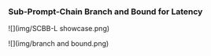 ### Sub-Prompt-Chain Branch and Bound for Latency

![](img/SCBB-L showcase.png) 



![](img/branch and bound.png)
